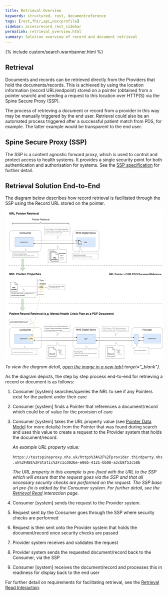 ```yaml
---
title: Retrieval Overview
keywords: structured, rest, documentreference
tags: [rest,fhir,api,noccprofile]
sidebar: accessrecord_rest_sidebar
permalink: retrieval_overview.html
summary: Solution overview of record and document retrieval
---
```


{% include custom/search.warnbanner.html %}


## Retrieval ##

Documents and records can be retrieved directly from the Providers that hold the documents/records. This is achieved by using the location information (record URL/endpoint) stored on a pointer (obtained from a pointer search) and sending a request to this location over HTTP(S) via the Spine Secure Proxy (SSP). 

The process of retrieving a document or record from a provider in this way may be manually triggered by the end user. Retrieval could also be an automated process triggered after a successful patient match from PDS, for example.  The latter example would be transparent to the end user.  

## Spine Secure Proxy (SSP) ##

The SSP is a content agnostic forward proxy, which is used to control and protect access to health systems. It provides a single security point for both authentication and authorisation for systems. See the [SSP specification]( https://developer.nhs.uk/apis/spine-core/ssp_overview.html) for further detail. 

## Retrieval Solution End-to-End ##

The diagram below describes how record retrieval is facilitated through the SSP using the Record URL stored on the pointer. 


<img src="images/retrieval/retrieval_concept_diagram.png">

*To view the diagram detail, [open the image in a new tab](images/retrieval/retrieval_concept_diagram.png){:target="_blank"}.*

As the diagram depicts, the step by step process end-to-end for retrieving a record or document is as follows: 
1.	Consumer [system] searches/queries the NRL to see if any Pointers exist for the patient under their care
2.	Consumer [system] finds a Pointer that references a document/record which could be of value for the provision of care
3.	Consumer [system] takes the URL property value (see [Pointer Data Model](overview_data_model.html) for more details) from the Pointer that was found during search and uses this value to create a request to the Provider system that holds the document/record.
	
    *An example URL property value:* 
    
    `https://testspineproxy.nhs.uk/https%3A%2F%2Fprovider.thirdparty.nhs.uk%2FAB1%2FStatic%2Fc1cd026e-e06b-4121-bb08-a3cb8f53c58b`
    
    *The URL property in this example is pre-fixed with the URL to the SSP which will ensure that the request goes via the SSP and that all necessary security checks are performed on the request. The SSP base url pre-fix is added by the Consumer system. For further detail, see the [Retrieval Read](retrieval_interaction_read.html#retrieval-via-the-ssp) interaction page.*

4.	Consumer [system] sends the request to the Provider system.	
5.	Request sent by the Consumer goes through the SSP where security checks are performed
6.	Request is then sent onto the Provider system that holds the document/record once security checks are passed
7.	Provider system receives and validates the request
8.	Provider system sends the requested document/record back to the Consumer, via the SSP
9.	Consumer [system] receives the document/record and processes this in readiness for display back to the end user


For further detail on requirements for facilitating retrieval, see the [Retrieval Read Interaction](retrieval_interaction_read.html).
